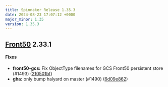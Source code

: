 ```yaml
---
title: Spinnaker Release 1.35.3
date: 2024-08-23 17:07:12 +0000
major_minor: 1.35
version: 1.35.3
---
```


## [Front50](#front50) 2.33.1

#### Fixes

* **front50-gcs:**   Fix ObjectType filenames for GCS Front50 persistent store (#1493) ([210501bf](https://github.com/spinnaker/front50/commit/210501bfd07eea0275ed06cb724fec6d615573c9))
* **gha:**   only bump halyard on master (#1490) ([6d09e862](https://github.com/spinnaker/front50/commit/6d09e8621218354830dbdc27df6f1ca82ffec485))
